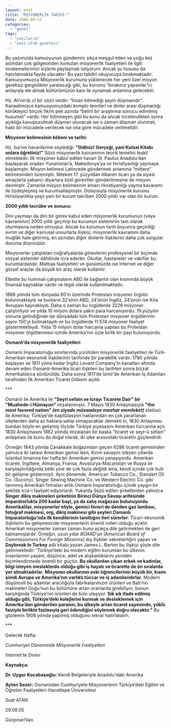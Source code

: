 ```yaml
---
layout: post
title: "MİSYONERLİK TARİHİ:"
date: 2006-09-12
categories: 
  - "genel"
tags: 
  - "yazilarim"
  - "yeni-ufuk-gazetesi"
---
```


Bu yazımızda kamuoyunun gündemini sıkça meşgul eden ve çoğu kez aslından çok gölgesinden korkulan misyonerlik faaliyetleri ile ilgili incelemelerimizi sizlerle paylaşmak istiyorum. Ancak şu hususu da hatırlatmakta fayda olacaktır: Bu yazı takdiri okuyucuya bırakmaktadır. Kamuoyumuzca Misyonerlik kurumuna yüklenecek her yeni özel misyon gereksiz gerginlikler yaratacağı gibi, bu kurumu “bırakınız yapsınlar”cı anlayışla ele almak kültürümüzün kanı ile oynamak anlamına gelecektir.

Hz. Ali’nin(k.v) bir sözü vardır: “İnsan bilmediği şeyin düşmanıdır”. Kanaatimizce kamuoyumuzdaki komplo teorileri ve dinler arası düşmanlığı körükleyici birçok fikrin pek azında “belirli bir araştırma sonucu edinilmiş husumet” vardır. Her bilinmeyen gibi bu konu da ancak incelendikten sonra açıklığa kavuşturulmalı düşman olunacak ise o zaman düşman olunmalı, haklı bir mücadele verilecek ise ona göre mücadele verilmelidir.

**Misyoner kelimesinin kökeni ve tarihi:**

Hz. İsa’nın havarilerine söylediği: **“Gidiniz! Gerçeği, yani Kutsal Kitabı onlara öğretiniz!”** Sözü misyonerlik kavramının teorik temelini teşkil etmektedir. İlk misyoner kabul edilen havari St. Paulus Anadolu’dan başlayarak oradan Yunanistan’a, Makedonya’ya ve Hıristiyanlığı yaymaya başlamıştır. Misyon kelimesi Latincede göndermek anlamına “mittere” kelimesinden türemiştir. Nitekim 17. yüzyıldan itibaren ticari ya da siyasi amaçlarla yabancı diyarlara özel görevliler gönderilmesine de misyon denmiştir. Zamanla misyon kelimesinin amacı Hıristiyanlığı yayma kavaramı ile özdeşleşmiş ve kurumsallaşmıştır. Dolayısıyla misyonerlik kurumu Hıristiyanlıkla yaşıt yani bir kurum takriben 2000 yıldır var olan bir kurum.

**2000 yıllık tecrübe ve sonucu:**

Dini yaymayı da dini bir görev kabul eden misyonerlik kurumunun (veya kavramının) 2000 yıllık geçmişi bu kurumun sisteminin tam olarak oturmasına neden olmuştur. Ancak bu kurumun tarih boyunca geçirdiği evrim ve diğer kamusal unsurlarla ilişkisi, misyonerlik kavramını daha muğlâk hale getirmiş, en azından diğer dinlerle ilişkilerini daha çok sorgular duruma düşmüştür.

Misyonerler çalıştıkları coğrafyalarda görevlerini profesyonel bir biçimde sosyal sistemler dâhilinde icra ederler. Okullar, hastaneler ve vakıflar bu kurumlardandır. Matbaa faaliyetleri ve günümüzde ise Internet ve diğer görsel araçlar da büyük bir araç olarak kullanılır.

Elbette bu hummalı çalışmaların ABD ile bağlantılı olan kısmında büyük finansal kaynaklar vardır ve legal olarak kullanılmaktadır.

1886 yılında tüm dünyada 80’in üzerinde Protestan misyoner örgütü bulunmaktaydı ve bunların 32’sinin ABD, 24’ünün İngiliz, 24’ünün ise Kıta Avrupası kaynaklıydı. Daha o zaman bu örgütlerde 3226 misyoner çalıştınlıyor ve yılda 10 milyon dolara yakın para harcanıyordu. 19.yüzyılın sonuna gelindiğinde ise dünyadaki tüm Protestan misyoner örgütlerinin sayısı 150’yi bulmaktaydı ve bu örgütlerde 11.574 misyoner faaliyet göstermekteydi. Yılda 15 milyon dolar harcama yapılan bu Protestan misyoner örgütlenmesi içinde Amerika’nın üçte birlik bir payı bulunuyordu.

**Osmanlı’da misyonerlik faaliyetleri**

Osmanlı İmparatorluğu sınırlarında yürütülen misyonerlik faaliyetleri ile Türk-Amerikan ekonomik ilişkilerinin tarihinde bir paralellik vardır. 1780 yılında başlayan ve 1811 yılına kadar İngiliz Levant Company’in kanatları altında devam eden Osmanlı-Amerika ticari ilişkileri bu tarihten sonra bizzat Amerikalılarca sürdürüldü. Daha sonra 1811’de İzmir’de Amerikan İş Adamları tarafından İlk Amerikan Ticaret Odasını açıldı.

\*\*\*

Osmanlı ile Amerika ile **"Seyri sefain ve İcrayı Ticarete Dair" bir "Muahede-i Hümayun"** imzalanmıştır. 7 Mayıs 1830 Anlaşmasıyla **"the most favored nation"** **_(en ziyade müsaadeye mazhar memleket)_** statüsü ile Amerika, Türkiye'de kapitülasyon haklarından en çok yararlanan ülkelerden daha az haklara sahip olmayacaklar demekti ki, 1830 Anlaşması bundan böyle en gelişmiş ölçüde Türkiye piyasasını Amerikan tüccarına açtı. 1830 Anlaşmasını 1862 yılında imzalanan bir başka "ticaret ve seyr-ü sefain" anlaşması ile bunu da doğal olarak, iki ülke arasındaki ticaretin güçlendirdi.

Örneğin 1843 yılında Çanakkale boğazından geçen 6286 ticaret gemisinden yalnızca iki tanesi Amerikan gemisi iken, Kırım savaşını izleyen yıllarda İstanbul limanına her hafta bir Amerikan gemisi yanaşıyordu. Amerikan ticareti, İngiltere, Almanya, Fransa, Avusturya-Macaristan ve Rusya ile karşılaştırıldığında belki yine de çok fazla değildi ama, kendi içinde çok hızlı bir gelişme göstermişti. Aynı dönemde, American Tobacco Co., Standart Oil Co. (Socony), Singer Sewing Machine Co. ve Western Electric Co. gibi tanınmış Amerikan firmaları artık Osmanlı İmparatorluğu içinde yaygın bir şekilde icra-i faaliyet ediyorlardı. Yukarda Sözü edilen şirketlerden yalnızca **Singer dikiş makineleri şirketinin Birinci Dünya Savaşı arifesinde imparatorlukta 200 kadar bayi, ya da satış mağazası bulunuyordu**. **Amerikalılar, misyonerler eliyle, gemici feneri de denilen gaz lambası, fotoğraf makinesi, org, dikiş makinesi gibi şeyleri Osmanlı İmparatorluğu’nda ilk kendilerinin tanıttığını ileri sürerler**. Ticari-ekonomik ilişkilerin bu gelişmesinde misyonerlerin önemli rolleri olduğu açıktır. Amerikalı misyonerler zaman zaman bunu açıkça dile getirmekten de geri kalmamışlardır. Örneğin, uzun yıllar _BOARD’un (American Board of Commissioners For Foreign Missions)_ dış ilişkiler sekreterliğini yapan ve **Daybreak In Turkey** adlı kitabı yazan James L. Barton bu ilişkiyi şöyle dile getirmektedir: ‘Türkiye’deki bu modern eğitim kurumlan bu ülkenin insanlarının yaşam, düşünce, adet ve alışkanlıklarını yeniden biçimlendirmede önemli bir güçtür. **Bu okullardan çıkan erkek ve kadınlar, bilgi isteyen mesleklerde olduğu gibi iş hayatı ve ticarette de ön sıralarda yer almaktadırlar.** **Misyoner okullarının eski öğrencilerinin büyük bir, kısmı şimdi Avrupa ve Amerika’nın varlıklı tüccar ve iş adamlarıdırlar.** Modern düşünceli bu adamlar aracılığıyla fabrikalarımızın ürünleri ve Batı’nın makineleri Doğu’nun bu bölümüne artan oranlarda girebiliyor, bunun karşılığında Türkiye’nin ürünleri de bize ulaşıyor. **Sık sık ifade edilmiş olduğu gibi, Türkiye’deki kolejlerini kurmak ve desteklemek için Amerika’dan gönderilen paranın, bu ülkeyle artan ticaret sayesinde, yüklü faiziyle birlikte fazlasıyla geri ödendiğini söylemek doğru olacaktır.”** Bu gözlemin 1908 yılında yapılmış olduğunu tekrar hatırlatalım.

\*\*\*

Gelecek Hafta:

_Cumhuriyet Döneminde Misyonerlik Faaliyetleri_

_Internet’te Dinler_

**Kaynakça:**

**Dr. Uygur Kocabaşoğlu:** Kendi Belgeleriyle Anadolu'daki Amerika

**Ayten Sezer:** Osmanlıdan Cumhuriyete Misyonerlerin Türkiye’deki Eğitim ve Öğretim Faaliyetleri-Hacettepe Üniversitesi

Suat ATAN

29.08.05

Gürpınar/Van
